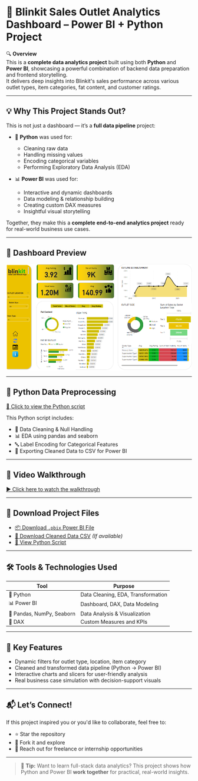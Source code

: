 # 🚀 Blinkit Sales Outlet Analytics Dashboard – Power BI + Python Project

🔍 **Overview**  
This is a **complete data analytics project** built using both **Python** and **Power BI**, showcasing a powerful combination of backend data preparation and frontend storytelling.  
It delivers deep insights into Blinkit's sales performance across various outlet types, item categories, fat content, and customer ratings.

---

## 💡 Why This Project Stands Out?

This is not just a dashboard — it’s a **full data pipeline** project:

- 🐍 **Python** was used for:
  - Cleaning raw data
  - Handling missing values
  - Encoding categorical variables
  - Performing Exploratory Data Analysis (EDA)

- 📊 **Power BI** was used for:
  - Interactive and dynamic dashboards
  - Data modeling & relationship building
  - Creating custom DAX measures
  - Insightful visual storytelling

Together, they make this a **complete end-to-end analytics project** ready for real-world business use cases.

---

## 📸 Dashboard Preview

![Dashboard](https://github.com/golam74/Blinkit-Sales-Outlet-Analytics-Dashboard-Power-BI-Project/blob/1dc2a74134809b65c91227afb896fa0ec37847e0/Screenshot%202025-05-27%20195300.png)

---

## 🧠 Python Data Preprocessing

[📄 Click to view the Python script](https://github.com/golam74/Blinkit-Sales-Outlet-Analytics-Dashboard-Power-BI-Project/blob/ad131ed393fd29e9b0cd03b19b3328984f7de2db/blinkit_best_project.py)

This Python script includes:

- 🧼 Data Cleaning & Null Handling  
- 📊 EDA using pandas and seaborn  
- 🔤 Label Encoding for Categorical Features  
- 📁 Exporting Cleaned Data to CSV for Power BI

---

## 🎥 Video Walkthrough

[▶️ Click here to watch the walkthrough](https://github.com/golam74/Blinkit-Sales-Outlet-Analytics-Dashboard-Power-BI-Project/blob/1dc2a74134809b65c91227afb896fa0ec37847e0/Recording%202025-05-27%20195621.mp4.mp4)

---

## 📂 Download Project Files

- [📦 Download `.pbix` Power BI File](https://github.com/golam74/Blinkit-Sales-Outlet-Analytics-Dashboard-Power-BI-Project/blob/1dc2a74134809b65c91227afb896fa0ec37847e0/project.pbix)  
- [📄 Download Cleaned Data CSV](#) *(If available)*  
- [🐍 View Python Script](https://github.com/golam74/Blinkit-Sales-Outlet-Analytics-Dashboard-Power-BI-Project/blob/ad131ed393fd29e9b0cd03b19b3328984f7de2db/blinkit_best_project.py)

---

## 🛠️ Tools & Technologies Used

| Tool | Purpose |
|------|---------|
| 🐍 Python | Data Cleaning, EDA, Transformation |
| 📊 Power BI | Dashboard, DAX, Data Modeling |
| 🧪 Pandas, NumPy, Seaborn | Data Analysis & Visualization |
| 🧩 DAX | Custom Measures and KPIs |

---

## 🚀 Key Features

- Dynamic filters for outlet type, location, item category  
- Cleaned and transformed data pipeline (Python → Power BI)  
- Interactive charts and slicers for user-friendly analysis  
- Real business case simulation with decision-support visuals  

---

## 📬 Let’s Connect!

If this project inspired you or you'd like to collaborate, feel free to:

- ⭐ Star the repository  
- 🔧 Fork it and explore  
- 💬 Reach out for freelance or internship opportunities

---

> 🧠 **Tip:** Want to learn full-stack data analytics? This project shows how Python and Power BI **work together** for practical, real-world insights.

